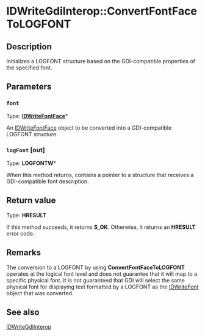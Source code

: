 # IDWriteGdiInterop::ConvertFontFaceToLOGFONT

## Description

 Initializes a LOGFONT structure based on the GDI-compatible properties of the specified font.

## Parameters

### `font`

Type: **[IDWriteFontFace](https://learn.microsoft.com/windows/win32/api/dwrite/nn-dwrite-idwritefontface)***

An [IDWriteFontFace](https://learn.microsoft.com/windows/win32/api/dwrite/nn-dwrite-idwritefontface) object to be converted into a GDI-compatible LOGFONT structure.

### `logFont` [out]

Type: **LOGFONTW***

When this method returns, contains a pointer to a structure that receives a GDI-compatible font description.

## Return value

Type: **HRESULT**

If this method succeeds, it returns **S_OK**. Otherwise, it returns an **HRESULT** error code.

## Remarks

The conversion to a LOGFONT by using **ConvertFontFaceToLOGFONT** operates at the logical font level and does not guarantee that it will map to a specific physical font. It is not guaranteed that GDI will select the same physical font for displaying text formatted by a LOGFONT as the [IDWriteFont](https://learn.microsoft.com/windows/win32/api/dwrite/nn-dwrite-idwritefont) object that was converted.

## See also

[IDWriteGdiInterop](https://learn.microsoft.com/windows/win32/api/dwrite/nn-dwrite-idwritegdiinterop)